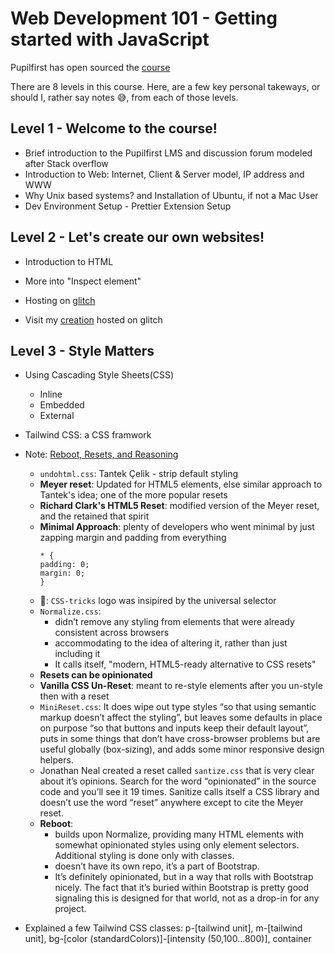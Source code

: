 # Web Development 101 - Getting started with JavaScript

Pupilfirst has open sourced the [course](https://www.pupilfirst.school/courses/1087)

There are 8 levels in this course. Here, are a few key personal takeways, or should I, rather say notes 😅, from each of those levels.

## Level 1 - Welcome to the course!

- Brief introduction to the Pupilfirst LMS and discussion forum modeled after Stack overflow
- Introduction to Web: Internet, Client & Server model, IP address and WWW
- Why Unix based systems? and Installation of Ubuntu, if not a Mac User
- Dev Environment Setup - Prettier Extension Setup

## Level 2 - Let's create our own websites!

- Introduction to HTML
- More into "Inspect element"
- Hosting on [glitch](https://glitch.com/)

- Visit my [creation](https://farm-story.glitch.me/) hosted on glitch

## Level 3 - Style Matters

- Using Cascading Style Sheets(CSS)

  - Inline
  - Embedded
  - External

- Tailwind CSS: a CSS framwork
- Note: [Reboot, Resets, and Reasoning](https://css-tricks.com/reboot-resets-reasoning/)
  - `undohtml.css`: Tantek Çelik - strip default styling
  - **Meyer reset**: Updated for HTML5 elements, else similar approach to Tantek's idea; one of the more popular resets
  - **Richard Clark's HTML5 Reset**: modified version of the Meyer reset, and the retained that spirit
  - **Minimal Approach**: plenty of developers who went minimal by just zapping margin and padding from everything
    ```
    * {
    padding: 0;
    margin: 0;
    }
    ```
  - 🤡: `CSS-tricks` logo was insipired by the universal selector
  - `Normalize.css`:
    - didn’t remove any styling from elements that were already consistent across browsers
    - accommodating to the idea of altering it, rather than just including it
    - It calls itself, "modern, HTML5-ready alternative to CSS resets"
  - **Resets can be opinionated**
  - **Vanilla CSS Un-Reset**: meant to re-style elements after you un-style then with a reset
  - `MiniReset.css`: It does wipe out type styles “so that using semantic markup doesn’t affect the styling”, but leaves some defaults in place on purpose “so that buttons and inputs keep their default layout”, puts in some things that don’t have cross-browser problems but are useful globally (box-sizing), and adds some minor responsive design helpers.
  - Jonathan Neal created a reset called `santize.css` that is very clear about it’s opinions. Search for the word “opinionated” in the source code and you’ll see it 19 times. Sanitize calls itself a CSS library and doesn’t use the word “reset” anywhere except to cite the Meyer reset.
  - **Reboot**:
    - builds upon Normalize, providing many HTML elements with somewhat opinionated styles using only element selectors. Additional styling is done only with classes.
    - doesn’t have its own repo, it’s a part of Bootstrap.
    - It’s definitely opinionated, but in a way that rolls with Bootstrap nicely. The fact that it’s buried within Bootstrap is pretty good signaling this is designed for that world, not as a drop-in for any project.
- Explained a few Tailwind CSS classes: p-[tailwind unit], m-[tailwind unit], bg-[color (standardColors)]-[intensity (50,100...800)], container
